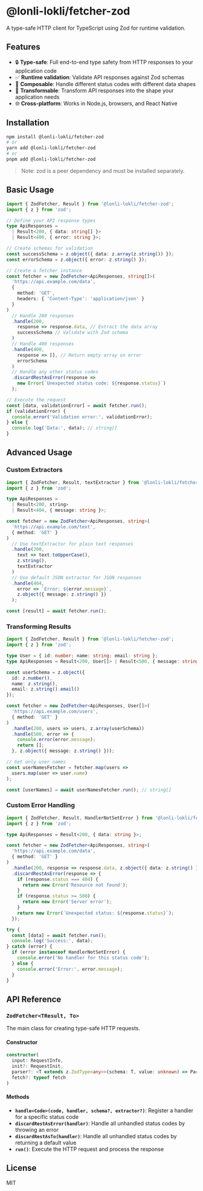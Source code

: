 

# @lonli-lokli/fetcher-zod

A type-safe HTTP client for TypeScript using Zod for runtime validation.

## Features

- 🔒 **Type-safe**: Full end-to-end type safety from HTTP responses to your application code
- ✅ **Runtime validation**: Validate API responses against Zod schemas
- 🧩 **Composable**: Handle different status codes with different data shapes
- 🔄 **Transformable**: Transform API responses into the shape your application needs
- 🌐 **Cross-platform**: Works in Node.js, browsers, and React Native

## Installation

```bash
npm install @lonli-lokli/fetcher-zod
# or
yarn add @lonli-lokli/fetcher-zod
# or
pnpm add @lonli-lokli/fetcher-zod
```

> Note: zod is a peer dependency and must be installed separately.

## Basic Usage

```typescript
import { ZodFetcher, Result } from '@lonli-lokli/fetcher-zod';
import { z } from 'zod';

// Define your API response types
type ApiResponses = 
  | Result<200, { data: string[] }>
  | Result<400, { error: string }>;

// Create schemas for validation
const successSchema = z.object({ data: z.array(z.string()) });
const errorSchema = z.object({ error: z.string() });

// Create a fetcher instance
const fetcher = new ZodFetcher<ApiResponses, string[]>(
  'https://api.example.com/data',
  { 
    method: 'GET',
    headers: { 'Content-Type': 'application/json' }
  }
)
  // Handle 200 responses
  .handle(200, 
    response => response.data, // Extract the data array
    successSchema // Validate with Zod schema
  )
  // Handle 400 responses
  .handle(400, 
    response => [], // Return empty array on error
    errorSchema
  )
  // Handle any other status codes
  .discardRestAsError(response => 
    new Error(`Unexpected status code: ${response.status}`)
  );

// Execute the request
const [data, validationError] = await fetcher.run();
if (validationError) {
  console.error('Validation error:', validationError);
} else {
  console.log('Data:', data); // string[]
}
```

## Advanced Usage

### Custom Extractors

```typescript
import { ZodFetcher, Result, textExtractor } from '@lonli-lokli/fetcher-zod';
import { z } from 'zod';

type ApiResponses = 
  | Result<200, string>
  | Result<404, { message: string }>;

const fetcher = new ZodFetcher<ApiResponses, string>(
  'https://api.example.com/text',
  { method: 'GET' }
)
  // Use textExtractor for plain text responses
  .handle(200, 
    text => text.toUpperCase(), 
    z.string(),
    textExtractor
  )
  // Use default JSON extractor for JSON responses
  .handle(404, 
    error => `Error: ${error.message}`,
    z.object({ message: z.string() })
  );

const [result] = await fetcher.run();
```

### Transforming Results

```typescript
import { ZodFetcher, Result } from '@lonli-lokli/fetcher-zod';
import { z } from 'zod';

type User = { id: number; name: string; email: string };
type ApiResponses = Result<200, User[]> | Result<500, { message: string }>;

const userSchema = z.object({
  id: z.number(),
  name: z.string(),
  email: z.string().email()
});

const fetcher = new ZodFetcher<ApiResponses, User[]>(
  'https://api.example.com/users',
  { method: 'GET' }
)
  .handle(200, users => users, z.array(userSchema))
  .handle(500, error => {
    console.error(error.message);
    return [];
  }, z.object({ message: z.string() }));

// Get only user names
const userNamesFetcher = fetcher.map(users => 
  users.map(user => user.name)
);

const [userNames] = await userNamesFetcher.run(); // string[]
```

### Custom Error Handling

```typescript
import { ZodFetcher, Result, HandlerNotSetError } from '@lonli-lokli/fetcher-zod';
import { z } from 'zod';

type ApiResponses = Result<200, { data: string }>;

const fetcher = new ZodFetcher<ApiResponses, string>(
  'https://api.example.com/data',
  { method: 'GET' }
)
  .handle(200, response => response.data, z.object({ data: z.string() }))
  .discardRestAsError(response => {
    if (response.status === 404) {
      return new Error('Resource not found');
    }
    if (response.status >= 500) {
      return new Error('Server error');
    }
    return new Error(`Unexpected status: ${response.status}`);
  });

try {
  const [data] = await fetcher.run();
  console.log('Success:', data);
} catch (error) {
  if (error instanceof HandlerNotSetError) {
    console.error('No handler for this status code');
  } else {
    console.error('Error:', error.message);
  }
}
```

## API Reference

### `ZodFetcher<TResult, To>`

The main class for creating type-safe HTTP requests.

#### Constructor

```typescript
constructor(
  input: RequestInfo,
  init?: RequestInit,
  parser?: <T extends z.ZodType<any>>(schema: T, value: unknown) => ParsedResult<z.infer<T>>,
  fetch?: typeof fetch
)
```

#### Methods

- **`handle<Code>(code, handler, schema?, extractor?)`**: Register a handler for a specific status code
- **`discardRestAsError(handler)`**: Handle all unhandled status codes by throwing an error
- **`discardRestAsTo(handler)`**: Handle all unhandled status codes by returning a default value
- **`run()`**: Execute the HTTP request and process the response

## License

MIT
